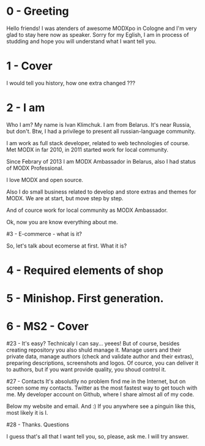 # 0 - Greeting
Hello friends!
I was atenders of awesome MODXpo in Cologne and I'm very glad to stay here now as speaker. Sorry for my Eglish, I am in process of studding and hope you will understand what I want tell you.

# 1 - Cover
I would tell you history, how one extra changed ???

# 2 - I am
Who I am? My name is Ivan Klimchuk. I am from Belarus. It's near Russia, but don't. Btw, I had a privilege to present all russian-language community. 

I am work as full stack developer, related to web technologies of course. Met MODX in far 2010, in 2011 started work for local community.

Since Febrary of 2013 I am MODX Ambassador in Belarus, also I had status of MODX Professional.

I love MODX and open source. 

Also I do small business related to develop and store extras and themes for MODX. We are at start, but move step by step. 

And of cource work for local community as MODX Ambassador.

Ok, now you are know everything about me.

#3 - E-commerce - what is it?

So, let's talk about ecomerse at first. What it is? 

# 4 - Required elements of shop


# 5 - Minishop. First generation.



# 6 - MS2 - Cover

#23 - It's easy?
Technicaly I can say... yeees! But of course, besides creating repository you also shuld manage it. Manage users and their private data, manage authors (check and validate author and their extras), preparing descriptions, screenshots and logos. Of cource, you can deliver it to authors, but if you want provide quality, you shoud control it.


#27 - Contacts
It's absolutlly no problem find me in the Internet, but on screen some my contacts. Twitter as the most fastest way to get touch with me. My developer account on Github, where I share almost all of my code.

Below my website and email. And :) If you anywhere see a pinguin like this, most likely it is I.

#28 - Thanks. Questions

I guess that's all that I want tell you, so, please, ask me. I will try answer.
